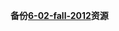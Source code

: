 **备份[6-02-fall-2012](https://ocw.mit.edu/courses/electrical-engineering-and-computer-science/6-02-introduction-to-eecs-ii-digital-communication-systems-fall-2012/)资源**

